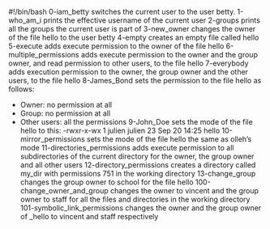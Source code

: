 #!/bin/bash
0-iam_betty switches the current user to the user betty.
1-who_am_i prints the effective username of the current user
2-groups prints all the groups the current user is part of
3-new_owner changes the owner of the file hello to the user betty
4-empty creates an empty file called hello
5-execute adds execute permission to the owner of the file hello
6-multiple_permissions adds execute permission to the owner and the group owner, and read permission to other users, to the file hello
7-everybody adds execution permission to the owner, the group owner and the other users, to the file hello
8-James_Bond sets the permission to the file hello as follows:
* Owner: no permission at all
* Group: no permission at all
* Other users: all the permissions
9-John_Doe sets the mode of the file hello to this:
-rwxr-x-wx 1 julien julien 23 Sep 20 14:25 hello
10-mirror_permissions sets the mode of the file hello the same as olleh’s mode
11-directories_permissions adds execute permission to all subdirectories of the current directory for the owner, the group owner and all other users
12-directory_permissions creates a directory called my_dir with permissions 751 in the working directory
13-change_group changes the group owner to school for the file hello
100-change_owner_and_group changes the owner to vincent and the group owner to staff for all the files and directories in the working directory
101-symbolic_link_permissions changes the owner and the group owner of _hello to vincent and staff respectively


